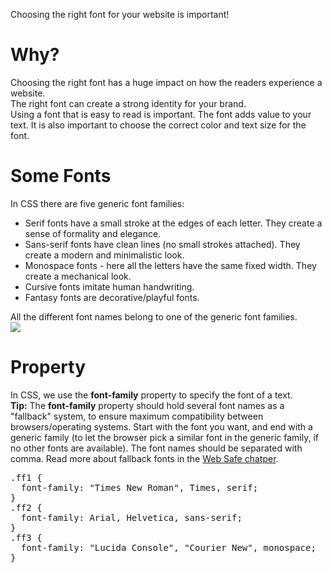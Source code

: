 Choosing the right font for your website is important!
<h1>Why?</h1>
Choosing the right font has a huge impact on how the readers experience a website.
<br>
The right font can create a strong identity for your brand.
<br>
Using a font that is easy to read is important. The font adds value to your text. It is also important to choose the correct color and text size for the font.
<h1>Some Fonts</h1>
In CSS there are five generic font families:
<ul>
  <li>Serif fonts have a small stroke at the edges of each letter. They create a sense of formality and elegance.</li>
  <li>Sans-serif fonts have clean lines (no small strokes attached). They create a modern and minimalistic look.</li>
  <li>Monospace fonts - here all the letters have the same fixed width. They create a mechanical look.</li>
  <li>Cursive fonts imitate human handwriting.</li>
  <li>Fantasy fonts are decorative/playful fonts.</li>
</ul>
All the different font names belong to one of the generic font families.
<br>
<img src="https://i.imgur.com/GZEYbTy.gif">
<h1>Property</h1>
In CSS, we use the <b>font-family</b> property to specify the font of a text.
<br>
<b>Tip:</b> The <b>font-family</b> property should hold several font names as a "fallback" system, to ensure maximum compatibility between browsers/operating systems. Start with the font you want, and end with a generic family (to let the browser pick a similar font in the generic family, if no other fonts are available). The font names should be separated with comma. Read more about fallback fonts in the <a href="WebSafe.md#Fallback">Web Safe chatper</a>.
<pre>
.ff1 {
  font-family: "Times New Roman", Times, serif;
}
.ff2 {
  font-family: Arial, Helvetica, sans-serif;
}
.ff3 {
  font-family: "Lucida Console", "Courier New", monospace;
}
</pre>

